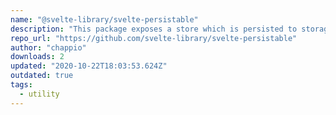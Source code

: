 ```yaml
---
name: "@svelte-library/svelte-persistable"
description: "This package exposes a store which is persisted to storage and has typescript support."
repo_url: "https://github.com/svelte-library/svelte-persistable"
author: "chappio"
downloads: 2
updated: "2020-10-22T18:03:53.624Z"
outdated: true
tags: 
  - utility
---
```

